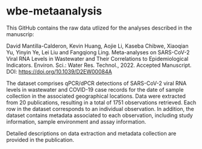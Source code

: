 # wbe-metaanalysis

This GitHub contains the raw data utlized for the analyses described in the manuscrip:

David Mantilla-Calderon, Kevin Huang, Aojie Li, Kaseba Chibwe, Xiaoqian Yu, Yinyin Ye, Lei Liu and Fangqiong Ling. Meta-analyses on SARS-CoV-2 Viral RNA Levels in Wastewater and Their Correlations to Epidemiological Indicators. Environ. Sci.: Water Res. Technol., 2022. Accepted Manuscript.  
DOI: https://doi.org/10.1039/D2EW00084A

The dataset comprises qPCR/dPCR detections of SARS-CoV-2 viral RNA levels in wastewater and COVID-19 case records for the date of sample collection in the associated geographical locations. Data were extracted from 20 publications, resulting in a total of 1751 observations retrieved. Each row in the dataset corresponds to an individual observation. In addition, the dataset contains metadata associated to each observation, including study information, sample environment and assay information. 

Detailed descriptions on data extraction and metadata collection are provided in the publication. 

